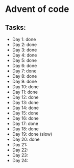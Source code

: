 # Advent of code
## Tasks:
- Day 1: done
- Day 2: done
- Day 3: done
- Day 4: done
- Day 5: done
- Day 6: done
- Day 7: done
- Day 8: done
- Day 9: done
- Day 10: done
- Day 11: done
- Day 12: done
- Day 13: done
- Day 14: done
- Day 15: done
- Day 16: done
- Day 17: done
- Day 18: done
- Day 19: done (slow)
- Day 20: done
- Day 21:
- Day 22:
- Day 23:
- Day 24: